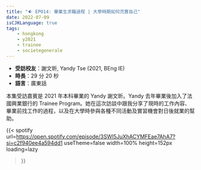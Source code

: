 ```yaml
---
title: "🔉 EP014: 畢業生求職過程 | 大學時期如何充實自己"
date: 2022-07-09
isCJKLanguage: true
tags:
    - hongkong
    - y2021
    - trainee
    - societegenerale
---
```


- **受訪校友**：謝文昕, Yandy Tse (2021, BEng IE)
- **時長**：29 分 20 秒
- **語言**：廣東話

<!--more-->

本集受訪嘉賓是 2021 年本科畢業的 Yandy 謝文昕。Yandy 去年畢業後加入了法國興業銀行的 Trainee Program。她在這次訪談中跟我分享了現時的工作內容、畢業前找工作的過程，以及在大學時參與各種不同活動及實習機會對日後就業的幫助。

{{< spotify 
  url=https://open.spotify.com/episode/3SWl5JuXhACYMFEae7AhA7?si=c2f940ee4a594dd1
  useTheme=false
  width=100%
  height=152px
  loading=lazy
>}}
